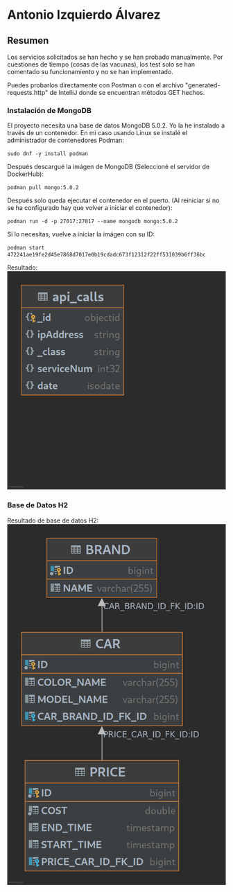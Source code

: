 # Antonio Izquierdo Álvarez

## Resumen
Los servicios solicitados se han hecho y se han probado 
manualmente. Por cuestiones de tiempo (cosas de las 
vacunas), los test solo se han comentado su funcionamiento
y no se han implementado.

Puedes probarlos directamente con Postman o con el archivo 
"generated-requests.http" de IntelliJ donde se encuentran 
métodos GET hechos.

### Instalación de MongoDB
El proyecto necesita una base de datos MongoDB 5.0.2. Yo 
la he instalado a través de un contenedor. En mi caso 
usando Linux se instalé el administrador de contenedores 
Podman:
```
sudo dnf -y install podman
```
Después descargué la imágen de MongoDB (Seleccioné el 
servidor de DockerHub):
```
podman pull mongo:5.0.2
```
Después solo queda ejecutar el contenedor en el puerto. 
(Al reiniciar si no se ha configurado hay que volver a 
iniciar el contenedor):
```
podman run -d -p 27017:27017 --name mongodb mongo:5.0.2
```
Si lo necesitas, vuelve a iniciar la imágen con su ID:
```
podman start 472241ae19fe2d45e7868d7017e0b19cdadc673f12312f22ff531039b6ff36bc
```

Resultado:
![](api_calls.png)

### Base de Datos H2
Resultado de base de datos H2:
![](Diagram.png)